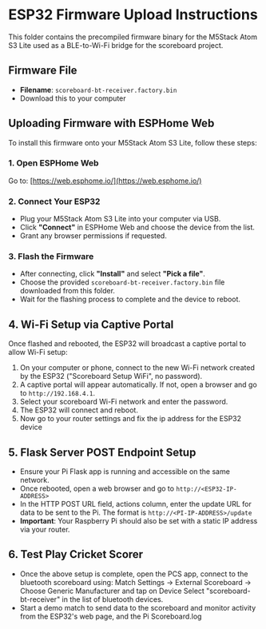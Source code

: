 # ESP32 Firmware Upload Instructions

This folder contains the precompiled firmware binary for the M5Stack Atom S3 Lite used as a BLE-to-Wi-Fi bridge for the scoreboard project.

## Firmware File

- **Filename**: `scoreboard-bt-receiver.factory.bin`
- Download this to your computer

## Uploading Firmware with ESPHome Web

To install this firmware onto your M5Stack Atom S3 Lite, follow these steps:

### 1. Open ESPHome Web

Go to: [https://web.esphome.io/](https://web.esphome.io/)

### 2. Connect Your ESP32

- Plug your M5Stack Atom S3 Lite into your computer via USB.
- Click **"Connect"** in ESPHome Web and choose the device from the list.
- Grant any browser permissions if requested.

### 3. Flash the Firmware

- After connecting, click **"Install"** and select **"Pick a file"**.
- Choose the provided `scoreboard-bt-receiver.factory.bin` file downloaded from this folder.
- Wait for the flashing process to complete and the device to reboot.

## 4. Wi-Fi Setup via Captive Portal

Once flashed and rebooted, the ESP32 will broadcast a captive portal to allow Wi-Fi setup:

1. On your computer or phone, connect to the new Wi-Fi network created by the ESP32 ("Scoreboard Setup WiFi", no password).
2. A captive portal will appear automatically. If not, open a browser and go to `http://192.168.4.1`.
3. Select your scoreboard Wi-Fi network and enter the password.
4. The ESP32 will connect and reboot.
5. Now go to your router settings and fix the ip address for the ESP32 device

## 5. Flask Server POST Endpoint Setup

- Ensure your Pi Flask app is running and accessible on the same network.
- Once rebooted, open a web browser and go to `http://<ESP32-IP-ADDRESS>`
- In the HTTP POST URL field, actions column, enter the update URL for data to be sent to the Pi. The format is `http://<PI-IP-ADDRESS>/update`
- **Important**: Your Raspberry Pi should also be set with a static IP address via your router.

## 6. Test Play Cricket Scorer

- Once the above setup is complete, open the PCS app, connect to the bluetooth scoreboard using:
     Match Settings -> External Scoreboard -> Choose Generic Manufacturer and tap on Device
	 Select "scoreboard-bt-receiver" in the list of bluetooth devices.
- Start a demo match to send data to the scoreboard and monitor activity from the ESP32's web page, and the Pi Scoreboard.log


